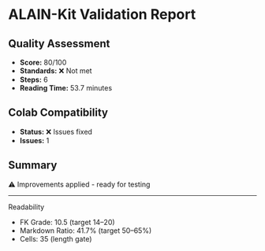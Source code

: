 # ALAIN-Kit Validation Report

## Quality Assessment
- **Score:** 80/100
- **Standards:** ❌ Not met
- **Steps:** 6
- **Reading Time:** 53.7 minutes

## Colab Compatibility
- **Status:** ❌ Issues fixed
- **Issues:** 1

## Summary
⚠️ Improvements applied - ready for testing

---
Readability
- FK Grade: 10.5 (target 14–20)
- Markdown Ratio: 41.7% (target 50–65%)
- Cells: 35 (length gate)
